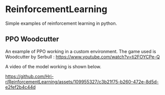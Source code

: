 # ReinforcementLearning

Simple examples of reinforcement learning in python.

## PPO Woodcutter

An example of PPO working in a custom environment. The game used is Woodcutter by Serbull : https://www.youtube.com/watch?v=ti2FOYCPe-Q

A video of the model working is shown below.

https://github.com/Hri-r/ReinforcementLearning/assets/109955327/c3b21f75-b260-472e-8d5d-e2fef2b4c44d
